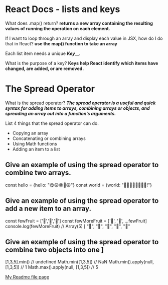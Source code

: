 # React Docs - lists and keys

What does .map() return?
**returns a new array containing the resulting values of running the operation on each element.**

If I want to loop through an array and display each value in JSX, how do I do that in React?
**use the map() function to take an array**

Each list item needs a unique _**Key**___.

What is the purpose of a key?
**Keys help React identify which items have changed, are added, or are removed.**

# The Spread Operator

What is the spread operator?
***The spread operator is a useful and quick syntax for adding items to arrays, combining arrays or objects, and spreading an array out into a function’s arguments.***

List 4 things that the spread operator can do.
- Copying an array
- Concatenating or combining arrays
- Using Math functions
- Adding an item to a list

## Give an example of using the spread operator to combine two arrays.
const hello = {hello: "😋😛😜🤪😝"}
const world = {world: "🙂🙃😉😊😇🥰😍🤩!"}

## Give an example of using the spread operator to add a new item to an array.
const fewFruit = ['🍏','🍊','🍌']
const fewMoreFruit = ['🍉', '🍍', ...fewFruit]
console.log(fewMoreFruit) //  Array(5) [ "🍉", "🍍", "🍏", "🍊", "🍌"

## Give an example of using the spread operator to combine two objects into one ]

[1,3,5].min() // undefined
Math.min([1,3,5]) // NaN
Math.min().apply(null, [1,3,5]) // 1
Math.max().apply(null, [1,3,5]) // 5

[My Readme file page](README.MD)